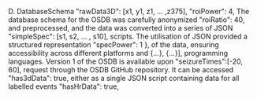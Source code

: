 D. DatabaseSchema "rawData3D": [x1, y1, z1, ... ,z375],
"roiPower": 4,
The database schema for the OSDB was carefully anonymized "roiRatio": 40,
and preprocessed, and the data was converted into a series of JSON "simpleSpec": [s1, s2, ... , s10],
scripts. The utilisation of JSON provided a structured representation "specPower": 1
},
of the data, ensuring accessibility across different platforms and
{...}, {...}],
programming languages. Version 1 of the OSDB is available upon "seizureTimes":[-20, 60],
request through the OSDB GitHub repository. It can be accessed "has3dData": true,
either as a single JSON script containing data for all labelled events "hasHrData": true,